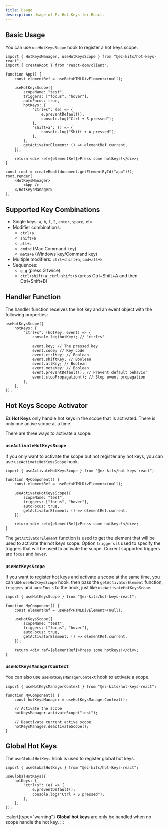 ```yaml
---
title: Usage
description: Usage of Ez Hot Keys for React.
---
```


## Basic Usage

You can use `useHotKeysScope` hook to register a hot keys scope.

```tsx filename="App.tsx"
import { HotKeysManager, useHotKeysScope } from "@ez-kits/hot-keys-react";
import { createRoot } from "react-dom/client";

function App() {
	const elementRef = useRef<HTMLDivElement>(null);

	useHotKeysScope({
		scopeName: "test",
		triggers: ["focus", "hover"],
		autoFocus: true,
		hotKeys: {
			"ctrl+s": (e) => {
				e.preventDefault();
				console.log("Ctrl + S pressed");
			},
			"shift+a": () => {
				console.log("Shift + A pressed");
			},
		},
		getActivatorElement: () => elementRef.current,
	});

	return <div ref={elementRef}>Press some hotkeys!</div>;
}

const root = createRoot(document.getElementById("app")!);
root.render(
	<HotKeysManager>
		<App />
	</HotKeysManager>
);
```

## Supported Key Combinations

- Single keys: `a`, `b`, `1`, `2`, `enter`, `space`, etc.
- Modifier combinations:
  - `ctrl+a`
  - `shift+b`
  - `alt+c`
  - `cmd+d` (Mac Command key)
  - `meta+e` (Windows key/Command key)
- Multiple modifiers: `ctrl+shift+a`, `cmd+alt+k`
- Sequences:
  - `g_g` (press G twice)
  - `ctrl+shift+a_ctrl+shift+b` (press Ctrl+Shift+A and then Ctrl+Shift+B)

## Handler Function

The handler function receives the hot key and an event object with the following properties:

```tsx
useHotKeysScope({
	hotKeys: {
		"ctrl+s": (hotKey, event) => {
			console.log(hotKey); // "ctrl+s"

			event.key; // The pressed key
			event.code; // Key code
			event.ctrlKey; // Boolean
			event.shiftKey; // Boolean
			event.altKey; // Boolean
			event.metaKey; // Boolean
			event.preventDefault(); // Prevent default behavior
			event.stopPropagation(); // Stop event propagation
		},
	},
});
```

## Hot Keys Scope Activator

**Ez Hot Keys** only handle hot keys in the scope that is activated. There is only one active scope at a time.

There are three ways to activate a scope:

### `useActivateHotKeysScope`

If you only want to activate the scope but not register any hot keys, you can use `useActivateHotKeysScope` hook.

```tsx
import { useActivateHotKeysScope } from "@ez-kits/hot-keys-react";

function MyComponent() {
	const elementRef = useRef<HTMLDivElement>(null);

	useActivateHotKeysScope({
		scopeName: "test",
		triggers: ["focus", "hover"],
		autoFocus: true,
		getActivatorElement: () => elementRef.current,
	});

	return <div ref={elementRef}>Press some hotkeys!</div>;
}
```

The `getActivatorElement` function is used to get the element that will be used to activate the hot keys scope. Option `triggers` is used to specify the triggers that will be used to activate the scope. Current supported triggers are `focus` and `hover`.

### `useHotKeysScope`

If you want to register hot keys and activate a scope at the same time, you can use `useHotKeysScope` hook, then pass the `getActivatorElement` function, `triggers` and `autoFocus` to the hook, just like `useActivateHotKeysScope`.

```tsx
import { useHotKeysScope } from "@ez-kits/hot-keys-react";

function MyComponent() {
	const elementRef = useRef<HTMLDivElement>(null);

	useHotKeysScope({
		scopeName: "test",
		triggers: ["focus", "hover"],
		autoFocus: true,
		getActivatorElement: () => elementRef.current,
	});

	return <div ref={elementRef}>Press some hotkeys!</div>;
}
```

### `useHotKeysManagerContext`

You can also use `useHotKeysManagerContext` hook to activate a scope.

```tsx
import { useHotKeysManagerContext } from "@ez-kits/hot-keys-react";

function MyComponent() {
	const hotKeysManager = useHotKeysManagerContext();

	// Activate the scope
	hotKeysManager.activateScope("test");

	// Deactivate current active scope
	hotKeysManager.deactivateScope();
}
```

## Global Hot Keys

The `useGlobalHotKeys` hook is used to register global hot keys.

```tsx
import { useGlobalHotKeys } from "@ez-kits/hot-keys-react";

useGlobalHotKeys({
	hotKeys: {
		"ctrl+s": (e) => {
			e.preventDefault();
			console.log("Ctrl + S pressed");
		},
	},
});
```

:::alert{type="warning"}
**Global hot keys** are only be handled when no scope handle the hot key.
:::
